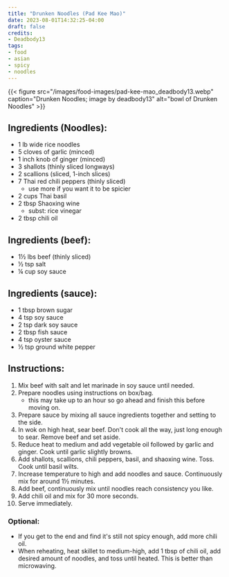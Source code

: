 ```yaml
---
title: "Drunken Noodles (Pad Kee Mao)"
date: 2023-08-01T14:32:25-04:00
draft: false
credits:
- Deadbody13
tags:
- food
- asian
- spicy
- noodles
---
```


{{< figure src="/images/food-images/pad-kee-mao_deadbody13.webp" caption="Drunken Noodles; image by deadbody13" alt="bowl of Drunken Noodles" >}}

## Ingredients (Noodles):
- 1 lb wide rice noodles
- 5 cloves of garlic (minced)
- 1 inch knob of ginger (minced)
- 3 shallots (thinly sliced longways)
- 2 scallions (sliced, 1-inch slices)
- 7 Thai red chili peppers (thinly sliced)
    - use more if you want it to be spicier
- 2 cups Thai basil
- 2 tbsp Shaoxing wine
    - subst: rice vinegar
- 2 tbsp chili oil

## Ingredients (beef):
- 1&frac12; lbs beef (thinly sliced)
- &frac12; tsp salt
- &frac14; cup soy sauce

## Ingredients (sauce):
- 1 tbsp brown sugar
- 4 tsp soy sauce
- 2 tsp dark soy sauce
- 2 tbsp fish sauce
- 4 tsp oyster sauce
- &frac12; tsp ground white pepper

## Instructions:
1. Mix beef with salt and let marinade in soy sauce until needed.
1. Prepare noodles using instructions on box/bag.
    - this may take up to an hour so go ahead and finish this before moving on.
1. Prepare sauce by mixing all sauce ingredients together and setting to the side.
1. In wok on high heat, sear beef. Don't cook all the way, just long enough to sear. Remove beef and set aside.
1. Reduce heat to medium and add vegetable oil followed by garlic and ginger. Cook until garlic slightly browns.
1. Add shallots, scallions, chili peppers, basil, and shaoxing wine. Toss. Cook until basil wilts.
1. Increase temperature to high and add noodles and sauce. Continuously mix for around 1&frac12; minutes.
1. Add beef, continuously mix until noodles reach consistency you like.
1. Add chili oil and mix for 30 more seconds.
1. Serve immediately.

### Optional:
- If you get to the end and find it's still not spicy enough, add more chili oil.
- When reheating, heat skillet to medium-high, add 1 tbsp of chili oil, add desired amount of noodles, and toss until heated. This is better than microwaving.
